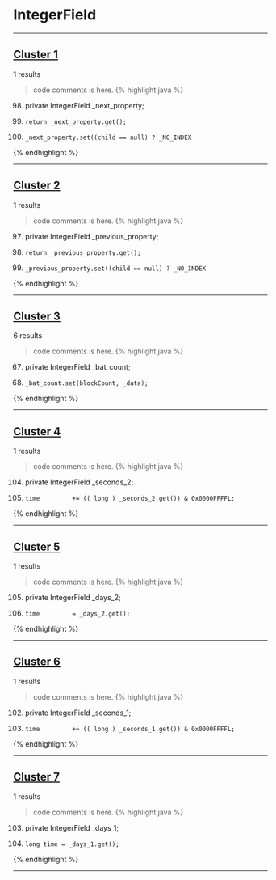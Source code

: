 # IntegerField

***

## [Cluster 1](./1)
1 results
> code comments is here.
{% highlight java %}
98. private IntegerField        _next_property;
442.     return _next_property.get();
503.     _next_property.set((child == null) ? _NO_INDEX
{% endhighlight %}

***

## [Cluster 2](./2)
1 results
> code comments is here.
{% highlight java %}
97. private IntegerField        _previous_property;
453.     return _previous_property.get();
518.     _previous_property.set((child == null) ? _NO_INDEX
{% endhighlight %}

***

## [Cluster 3](./3)
6 results
> code comments is here.
{% highlight java %}
67. private IntegerField      _bat_count;
141.     _bat_count.set(blockCount, _data);
{% endhighlight %}

***

## [Cluster 4](./4)
1 results
> code comments is here.
{% highlight java %}
104. private IntegerField        _seconds_2;
547.     time         += (( long ) _seconds_2.get()) & 0x0000FFFFL;
{% endhighlight %}

***

## [Cluster 5](./5)
1 results
> code comments is here.
{% highlight java %}
105. private IntegerField        _days_2;
545.     time         = _days_2.get();
{% endhighlight %}

***

## [Cluster 6](./6)
1 results
> code comments is here.
{% highlight java %}
102. private IntegerField        _seconds_1;
543.     time         += (( long ) _seconds_1.get()) & 0x0000FFFFL;
{% endhighlight %}

***

## [Cluster 7](./7)
1 results
> code comments is here.
{% highlight java %}
103. private IntegerField        _days_1;
540.     long time = _days_1.get();
{% endhighlight %}

***

